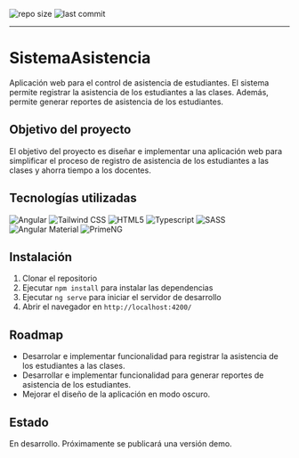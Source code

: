 ![repo size](https://img.shields.io/github/repo-size/DarioRv/sistema-asistencia-angular?style=for-the-badge)
![last commit](https://img.shields.io/github/last-commit/DarioRv/sistema-asistencia-angular?style=for-the-badge)


---

# SistemaAsistencia

Aplicación web para el control de asistencia de estudiantes. El sistema permite registrar la asistencia de los estudiantes a las clases. Además, permite generar reportes de asistencia de los estudiantes.

## Objetivo del proyecto

El objetivo del proyecto es diseñar e implementar una aplicación web para simplificar el proceso de registro de asistencia de los estudiantes a las clases y ahorra tiempo a los docentes. 

## Tecnologías utilizadas

![Angular](https://img.shields.io/badge/Angular-DD0031?style=for-the-badge&logo=angular&logoColor=white)
![Tailwind CSS](https://img.shields.io/badge/Tailwind_CSS-38B2AC?style=for-the-badge&logo=tailwind-css&logoColor=white)
![HTML5](https://img.shields.io/badge/HTML5-E34F26?style=for-the-badge&logo=html5&logoColor=white)
![Typescript](https://img.shields.io/badge/TypeScript-007ACC?style=for-the-badge&logo=typescript&logoColor=white)
![SASS](https://img.shields.io/badge/SASS-CC6699?style=for-the-badge&logo=sass&logoColor=white)
![Angular Material](https://img.shields.io/badge/Angular_Material-F79114?style=for-the-badge&logo=angular-material&logoColor=white)
![PrimeNG](https://img.shields.io/badge/PrimeNG-DD0031?style=for-the-badge&logo=prime-ng&logoColor=white)


## Instalación

1. Clonar el repositorio
2. Ejecutar `npm install` para instalar las dependencias
3. Ejecutar `ng serve` para iniciar el servidor de desarrollo
4. Abrir el navegador en `http://localhost:4200/`

## Roadmap

- Desarrolar e implementar funcionalidad para registrar la asistencia de los estudiantes a las clases.
- Desarrollar e implementar funcionalidad para generar reportes de asistencia de los estudiantes.
- Mejorar el diseño de la aplicación en modo oscuro.

## Estado

En desarrollo. Próximamente se publicará una versión demo.
